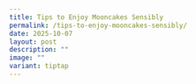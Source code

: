 ```yaml
---
title: Tips to Enjoy Mooncakes Sensibly
permalink: /tips-to-enjoy-mooncakes-sensibly/
date: 2025-10-07
layout: post
description: ""
image: ""
variant: tiptap
---
```

